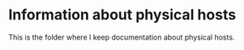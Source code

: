 # Information about physical hosts

This is the folder where I keep documentation about physical hosts.


